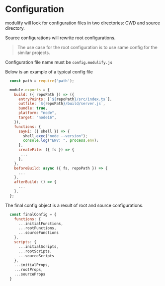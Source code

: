 # Configuration

modulify will look for configuration files in two directories: CWD and source directory.

Source configurations will rewrite root configurations. 

> The use case for the root configuration is to use same config for the similar projects. 

Configuration file name must be `config.modulify.js`

Below is an example of a typical config file

```javascript
  const path = require('path');

  module.exports = {
    build: ({ repoPath }) => ({
      entryPoints: [`${repoPath}/src/index.ts`],
      outfile: `${repoPath}/build/server.js`,
      bundle: true,
      platform: "node",
      target: "node16",
    }),
    functions: {
      sayHi: ({ shell }) => {
        shell.exec("node --version");
        console.log("ENV: ", process.env);
      },
      createFile: ({ fs }) => {
       ...
      },
    },
    beforeBuild: async ({ fs, repoPath }) => {
      ...
    },
    afterBuild: () => {
      ...
    },
  };
```

The final config object is a result of root and source configurations.

```javascript
  const finalConfig = {
    functions: {
      ...initialFunctions,
      ...rootFunctions,
      ...sourceFunctions
    },
    scripts: {
      ...initialScripts,
      ...rootScripts,
      ...sourceScripts
    },
    ...initialProps,
    ...rootProps,
    ...sourceProps
  }
```